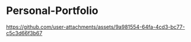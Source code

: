 # Personal-Portfolio

https://github.com/user-attachments/assets/9a981554-64fa-4cd3-bc77-c5c3d66f3b67


